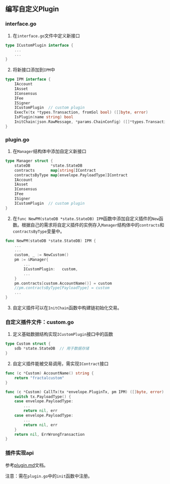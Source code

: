 ## 编写自定义Plugin
### interface.go
1. 在`interface.go`文件中定义新接口
```go
type ICustomPlugin interface {
    ...
    ...
}
```
2. 将新接口添加到`IPM`中
```go
type IPM interface {
	IAccount
	IAsset
	IConsensus
	IFee
	ISigner
	ICustomPlugin  // custom plugin
	ExecTx(tx *types.Transaction, fromSol bool) ([]byte, error)
	IsPlugin(name string) bool
	InitChain(json.RawMessage, *params.ChainConfig) ([]*types.Transaction, error)
}
```
### plugin.go
1. 在`Manager`结构体中添加自定义新接口
```go
type Manager struct {
	stateDB         *state.StateDB
	contracts       map[string]IContract
	contractsByType map[envelope.PayloadType]IContract
	IAccount
	IAsset
	IConsensus
	IFee
	ISigner
	ICustomPlugin  // custom plugin
}
```
2. 在`func NewPM(stateDB *state.StateDB) IPM`函数中添加自定义插件的`New`函数。根据自己的需求将自定义插件的实例存入`Manager`结构体中的`contracts`和`contractsByType`变量中。
```go
func NewPM(stateDB *state.StateDB) IPM {
    ...
    ...
	custom, _ := NewCustom()
	pm := &Manager{
	    ...
		ICustomPlugin:   custom,
		...
	}
	pm.contracts[custom.AccountName()] = custom
	//pm.contractsByType[PayloadType] = custom
	...
}
```
3. 自定义插件可以在`InitChain`函数中构建链初始化交易。
### 自定义插件文件：custom.go
1. 定义基础数据结构实现`ICustomPlugin`接口中的函数
```go
type Custom struct {
	sdb *state.StateDB  // 用于数据存储
}
```
2. 自定义插件能被交易调用，需实现`IContract`接口
```go
func (c *Custom) AccountName() string {
	return "fractalcustom"
}

func (c *Custom) CallTx(tx *envelope.PluginTx, pm IPM) ([]byte, error) {
	switch tx.PayloadType() {
	case envelope.PayloadType:
    	...
		return nil, err
	case envelope.PayloadType:
		...
		return nil, err
	}
	return nil, ErrWrongTransaction
}
```
### 插件实现api
参考[plugin.md](plugin.md)文档。  

注意：需在`plugin.go`中的`init`函数中注册。